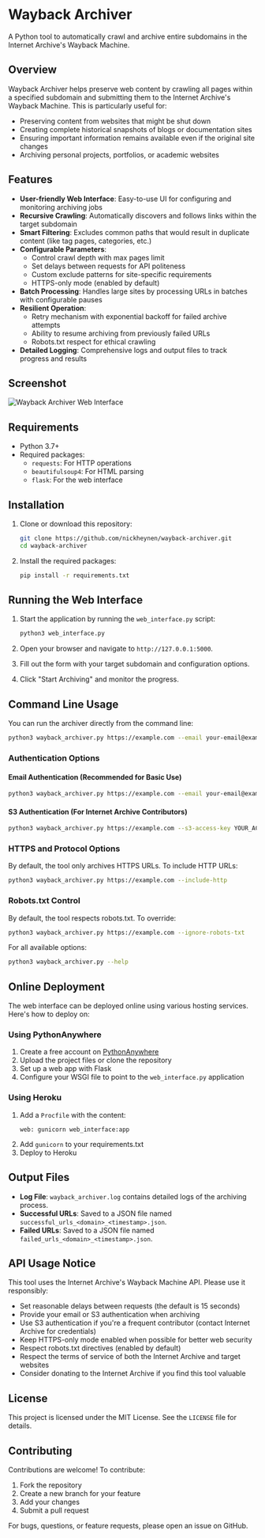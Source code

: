 # Wayback Archiver

A Python tool to automatically crawl and archive entire subdomains in the Internet Archive's Wayback Machine.

## Overview

Wayback Archiver helps preserve web content by crawling all pages within a specified subdomain and submitting them to the Internet Archive's Wayback Machine. This is particularly useful for:

- Preserving content from websites that might be shut down
- Creating complete historical snapshots of blogs or documentation sites
- Ensuring important information remains available even if the original site changes
- Archiving personal projects, portfolios, or academic websites

## Features

- **User-friendly Web Interface**: Easy-to-use UI for configuring and monitoring archiving jobs
- **Recursive Crawling**: Automatically discovers and follows links within the target subdomain
- **Smart Filtering**: Excludes common paths that would result in duplicate content (like tag pages, categories, etc.)
- **Configurable Parameters**:
  - Control crawl depth with max pages limit
  - Set delays between requests for API politeness
  - Custom exclude patterns for site-specific requirements
  - HTTPS-only mode (enabled by default)
- **Batch Processing**: Handles large sites by processing URLs in batches with configurable pauses
- **Resilient Operation**:
  - Retry mechanism with exponential backoff for failed archive attempts
  - Ability to resume archiving from previously failed URLs
  - Robots.txt respect for ethical crawling
- **Detailed Logging**: Comprehensive logs and output files to track progress and results

## Screenshot

![Wayback Archiver Web Interface](https://github.com/nickheynen/wayback-archiver/raw/main/screenshots/web_interface.png)

## Requirements

- Python 3.7+
- Required packages:
  - `requests`: For HTTP operations
  - `beautifulsoup4`: For HTML parsing
  - `flask`: For the web interface

## Installation

1. Clone or download this repository:
   ```bash
   git clone https://github.com/nickheynen/wayback-archiver.git
   cd wayback-archiver
   ```

2. Install the required packages:
   ```bash
   pip install -r requirements.txt
   ```

## Running the Web Interface

1. Start the application by running the `web_interface.py` script:
   ```bash
   python3 web_interface.py
   ```

2. Open your browser and navigate to `http://127.0.0.1:5000`.

3. Fill out the form with your target subdomain and configuration options.

4. Click "Start Archiving" and monitor the progress.

## Command Line Usage

You can run the archiver directly from the command line:

```bash
python3 wayback_archiver.py https://example.com --email your-email@example.com --delay 15 --max-pages 500
```

### Authentication Options

#### Email Authentication (Recommended for Basic Use)
```bash
python3 wayback_archiver.py https://example.com --email your-email@example.com
```

#### S3 Authentication (For Internet Archive Contributors)
```bash
python3 wayback_archiver.py https://example.com --s3-access-key YOUR_ACCESS_KEY --s3-secret-key YOUR_SECRET_KEY
```

### HTTPS and Protocol Options

By default, the tool only archives HTTPS URLs. To include HTTP URLs:
```bash
python3 wayback_archiver.py https://example.com --include-http
```

### Robots.txt Control

By default, the tool respects robots.txt. To override:
```bash
python3 wayback_archiver.py https://example.com --ignore-robots-txt
```

For all available options:
```bash
python3 wayback_archiver.py --help
```

## Online Deployment

The web interface can be deployed online using various hosting services. Here's how to deploy on:

### Using PythonAnywhere

1. Create a free account on [PythonAnywhere](https://www.pythonanywhere.com/)
2. Upload the project files or clone the repository
3. Set up a web app with Flask
4. Configure your WSGI file to point to the `web_interface.py` application

### Using Heroku

1. Add a `Procfile` with the content:
   ```
   web: gunicorn web_interface:app
   ```
2. Add `gunicorn` to your requirements.txt
3. Deploy to Heroku

## Output Files

- **Log File**: `wayback_archiver.log` contains detailed logs of the archiving process.
- **Successful URLs**: Saved to a JSON file named `successful_urls_<domain>_<timestamp>.json`.
- **Failed URLs**: Saved to a JSON file named `failed_urls_<domain>_<timestamp>.json`.

## API Usage Notice

This tool uses the Internet Archive's Wayback Machine API. Please use it responsibly:

- Set reasonable delays between requests (the default is 15 seconds)
- Provide your email or S3 authentication when archiving
- Use S3 authentication if you're a frequent contributor (contact Internet Archive for credentials)
- Keep HTTPS-only mode enabled when possible for better web security
- Respect robots.txt directives (enabled by default)
- Respect the terms of service of both the Internet Archive and target websites
- Consider donating to the Internet Archive if you find this tool valuable

## License

This project is licensed under the MIT License. See the `LICENSE` file for details.

## Contributing

Contributions are welcome! To contribute:

1. Fork the repository
2. Create a new branch for your feature
3. Add your changes
4. Submit a pull request

For bugs, questions, or feature requests, please open an issue on GitHub.